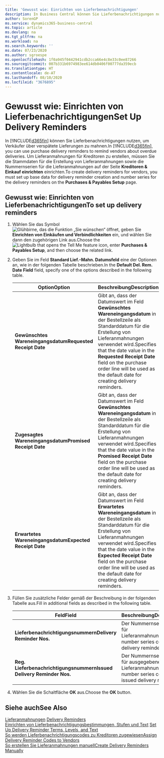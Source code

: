 ```yaml
---
title: 'Gewusst wie: Einrichten von Lieferbenachrichtigungen'
description: In Business Central können Sie Lieferbenachrichtigungen nutzen, um Verkäufer über verspätete Lieferungen zu mahnen.
author: SorenGP
ms.service: dynamics365-business-central
ms.topic: article
ms.devlang: na
ms.tgt_pltfrm: na
ms.workload: na
ms.search.keywords: ''
ms.date: 07/23/2020
ms.author: sgroespe
ms.openlocfilehash: 1f0a945f0442941cdb2cca66e4c8e33c0ee87266
ms.sourcegitcommit: 007b331b6974983ee614db0406f00777da359ecb
ms.translationtype: HT
ms.contentlocale: de-AT
ms.lasthandoff: 08/10/2020
ms.locfileid: "3676895"
---
```

# <a name="set-up-delivery-reminders"></a><span data-ttu-id="03a01-103">Gewusst wie: Einrichten von Lieferbenachrichtigungen</span><span class="sxs-lookup"><span data-stu-id="03a01-103">Set Up Delivery Reminders</span></span>

<span data-ttu-id="03a01-104">In [!INCLUDE[d365fin](../../includes/d365fin_md.md)] können Sie Lieferbenachrichtigungen nutzen, um Verkäufer über verspätete Lieferungen zu mahnen.</span><span class="sxs-lookup"><span data-stu-id="03a01-104">In [!INCLUDE[d365fin](../../includes/d365fin_md.md)], you can use purchase delivery reminders to remind vendors about overdue deliveries.</span></span> <span data-ttu-id="03a01-105">Um Lieferanmahnungen für Kreditoren zu erstellen, müssen Sie die Stammdaten für die Erstellung von Lieferanmahnungen sowie die Nummernserien für die Lieferanmahnungen auf der Seite **Kreditoren & Einkauf einrichten** einrichten.</span><span class="sxs-lookup"><span data-stu-id="03a01-105">To create delivery reminders for vendors, you must set up base data for delivery reminder creation and number series for the delivery reminders on the **Purchases & Payables Setup** page.</span></span>  

## <a name="to-set-up-delivery-reminders"></a><span data-ttu-id="03a01-106">Gewusst wie: Einrichten von Lieferbenachrichtigungen</span><span class="sxs-lookup"><span data-stu-id="03a01-106">To set up delivery reminders</span></span>  

1. <span data-ttu-id="03a01-107">Wählen Sie das Symbol ![Glühbirne, das die Funktion „Sie wünschen“ öffnet](../../media/ui-search/search_small.png "Tell me-Funktion"), geben Sie **Einrichten von Einkäufen und Verbindlichkeiten** ein, und wählen Sie dann den zugehörigen Link aus.</span><span class="sxs-lookup"><span data-stu-id="03a01-107">Choose the ![Lightbulb that opens the Tell Me feature](../../media/ui-search/search_small.png "Tell me what you want to do") icon, enter **Purchases & Payables Setup**, and then choose the related link.</span></span>  
2. <span data-ttu-id="03a01-108">Geben Sie im Feld **Standard Lief.-Mahn. Datumsfeld** eine der Optionen an, wie in der folgenden Tabelle beschrieben.</span><span class="sxs-lookup"><span data-stu-id="03a01-108">In the **Default Del. Rem. Date Field** field, specify one of the options described in the following table.</span></span>  

    |<span data-ttu-id="03a01-109">Option</span><span class="sxs-lookup"><span data-stu-id="03a01-109">Option</span></span>|<span data-ttu-id="03a01-110">Beschreibung</span><span class="sxs-lookup"><span data-stu-id="03a01-110">Description</span></span>|  
    |----------------------------------|---------------------------------------|  
    |<span data-ttu-id="03a01-111">**Gewünschtes Wareneingangsdatum**</span><span class="sxs-lookup"><span data-stu-id="03a01-111">**Requested Receipt Date**</span></span>|<span data-ttu-id="03a01-112">Gibt an, dass der Datumswert im Feld **Gewünschtes Wareneingangsdatum** in der Bestellzeile als Standarddatum für die Erstellung von Lieferanmahnungen verwendet wird.</span><span class="sxs-lookup"><span data-stu-id="03a01-112">Specifies that the date value in the **Requested Receipt Date** field on the purchase order line will be used as the default date for creating delivery reminders.</span></span>|  
    |<span data-ttu-id="03a01-113">**Zugesagtes Wareneingangsdatum**</span><span class="sxs-lookup"><span data-stu-id="03a01-113">**Promised Receipt Date**</span></span>|<span data-ttu-id="03a01-114">Gibt an, dass der Datumswert im Feld **Gewünschtes Wareneingangsdatum** in der Bestellzeile als Standarddatum für die Erstellung von Lieferanmahnungen verwendet wird.</span><span class="sxs-lookup"><span data-stu-id="03a01-114">Specifies that the date value in the **Promised Receipt Date** field on the purchase order line will be used as the default date for creating delivery reminders.</span></span>|  
    |<span data-ttu-id="03a01-115">**Erwartetes Wareneingangsdatum**</span><span class="sxs-lookup"><span data-stu-id="03a01-115">**Expected Receipt Date**</span></span>|<span data-ttu-id="03a01-116">Gibt an, dass der Datumswert im Feld **Erwartetes Wareneingangsdatum** in der Bestellzeile als Standarddatum für die Erstellung von Lieferanmahnungen verwendet wird.</span><span class="sxs-lookup"><span data-stu-id="03a01-116">Specifies that the date value in the **Expected Receipt Date** field on the purchase order line will be used as the default date for creating delivery reminders.</span></span>|  

3. <span data-ttu-id="03a01-117">Füllen Sie zusätzliche Felder gemäß der Beschreibung in der folgenden Tabelle aus.</span><span class="sxs-lookup"><span data-stu-id="03a01-117">Fill in additional fields as described in the following table.</span></span>  

    |<span data-ttu-id="03a01-118">Feld</span><span class="sxs-lookup"><span data-stu-id="03a01-118">Field</span></span>|<span data-ttu-id="03a01-119">Beschreibung</span><span class="sxs-lookup"><span data-stu-id="03a01-119">Description</span></span>|  
    |---------------------------------|---------------------------------------|  
    |<span data-ttu-id="03a01-120">**Lieferbenachrichtigungsnummern**</span><span class="sxs-lookup"><span data-stu-id="03a01-120">**Delivery Reminder Nos.**</span></span>|<span data-ttu-id="03a01-121">Der Nummernseriencode für Lieferanmahnungen.</span><span class="sxs-lookup"><span data-stu-id="03a01-121">The number series code for delivery reminders.</span></span>|  
    |<span data-ttu-id="03a01-122">**Reg. Lieferbenachrichtigungsnummern**</span><span class="sxs-lookup"><span data-stu-id="03a01-122">**Issued Delivery Reminder Nos.**</span></span>|<span data-ttu-id="03a01-123">Der Nummernseriencode für ausgegebene Lieferanmahnungen.</span><span class="sxs-lookup"><span data-stu-id="03a01-123">The number series code for issued delivery reminders.</span></span>|  

4. <span data-ttu-id="03a01-124">Wählen Sie die Schaltfläche **OK** aus.</span><span class="sxs-lookup"><span data-stu-id="03a01-124">Choose the **OK** button.</span></span>  

## <a name="see-also"></a><span data-ttu-id="03a01-125">Siehe auch</span><span class="sxs-lookup"><span data-stu-id="03a01-125">See Also</span></span>

 <span data-ttu-id="03a01-126">[Lieferanmahnungen](delivery-reminders.md) </span><span class="sxs-lookup"><span data-stu-id="03a01-126">[Delivery Reminders](delivery-reminders.md) </span></span>  
 <span data-ttu-id="03a01-127">[Einrichten von Lieferbenachrichtigungsbestimmungen, Stufen und Text](how-to-set-up-delivery-reminder-terms-levels-and-text.md) </span><span class="sxs-lookup"><span data-stu-id="03a01-127">[Set Up Delivery Reminder Terms, Levels, and Text](how-to-set-up-delivery-reminder-terms-levels-and-text.md) </span></span>  
 [<span data-ttu-id="03a01-128">So werden Lieferbenachrichtigungscodes zu Kreditoren zugewiesen</span><span class="sxs-lookup"><span data-stu-id="03a01-128">Assign Delivery Reminder Codes to Vendors</span></span>](how-to-assign-delivery-reminder-codes-to-vendors.md)  
 [<span data-ttu-id="03a01-129">So erstellen Sie Lieferanmahnungen manuell</span><span class="sxs-lookup"><span data-stu-id="03a01-129">Create Delivery Reminders Manually</span></span>](how-to-create-delivery-reminders-manually.md)
